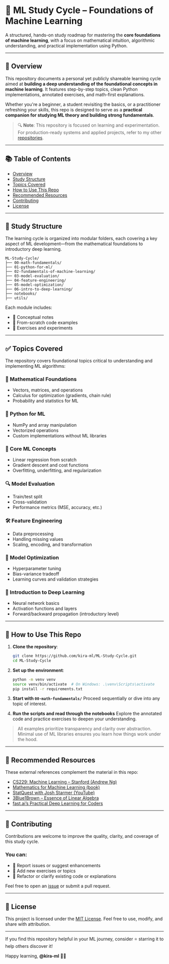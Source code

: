 # 📘 ML Study Cycle – Foundations of Machine Learning

A structured, hands-on study roadmap for mastering the **core foundations of machine learning**, with a focus on mathematical intuition, algorithmic understanding, and practical implementation using Python.

---

## 🧠 Overview

This repository documents a personal yet publicly shareable learning cycle aimed at **building a deep understanding of the foundational concepts in machine learning**. It features step-by-step topics, clean Python implementations, annotated exercises, and math-first explanations.

Whether you're a beginner, a student revisiting the basics, or a practitioner refreshing your skills, this repo is designed to serve as a **practical companion for studying ML theory and building strong fundamentals**.

> 🔍 **Note**: This repository is focused on learning and experimentation. For production-ready systems and applied projects, refer to my other [repositories](https://github.com/kira-ml).

---

## 📚 Table of Contents

* [Overview](#-overview)
* [Study Structure](#-study-structure)
* [Topics Covered](#-topics-covered)
* [How to Use This Repo](#-how-to-use-this-repo)
* [Recommended Resources](#-recommended-resources)
* [Contributing](#-contributing)
* [License](#-license)

---

## 🧭 Study Structure

The learning cycle is organized into modular folders, each covering a key aspect of ML development—from the mathematical foundations to introductory deep learning.

```
ML-Study-Cycle/
├── 00-math-fundamentals/
├── 01-python-for-ml/
├── 02-fundamentals-of-machine-learning/
├── 03-model-evaluation/
├── 04-feature-engineering/
├── 05-model-optimization/
├── 06-intro-to-deep-learning/
├── notebooks/
├── utils/
```

Each module includes:

* 📘 Conceptual notes
* 🐍 From-scratch code examples
* 🧪 Exercises and experiments

---

## ✅ Topics Covered

The repository covers foundational topics critical to understanding and implementing ML algorithms:

### 📐 Mathematical Foundations

* Vectors, matrices, and operations
* Calculus for optimization (gradients, chain rule)
* Probability and statistics for ML

### 🐍 Python for ML

* NumPy and array manipulation
* Vectorized operations
* Custom implementations without ML libraries

### 🤖 Core ML Concepts

* Linear regression from scratch
* Gradient descent and cost functions
* Overfitting, underfitting, and regularization

### 🔍 Model Evaluation

* Train/test split
* Cross-validation
* Performance metrics (MSE, accuracy, etc.)

### 🛠️ Feature Engineering

* Data preprocessing
* Handling missing values
* Scaling, encoding, and transformation

### 🧪 Model Optimization

* Hyperparameter tuning
* Bias-variance tradeoff
* Learning curves and validation strategies

### 🧠 Introduction to Deep Learning

* Neural network basics
* Activation functions and layers
* Forward/backward propagation (introductory level)

---

## 🚀 How to Use This Repo

1. **Clone the repository**:

   ```bash
   git clone https://github.com/kira-ml/ML-Study-Cycle.git
   cd ML-Study-Cycle
   ```

2. **Set up the environment**:

   ```bash
   python -m venv venv
   source venv/bin/activate  # On Windows: .\venv\Scripts\activate
   pip install -r requirements.txt
   ```

3. **Start with `00-math-fundamentals/`**
   Proceed sequentially or dive into any topic of interest.

4. **Run the scripts and read through the notebooks**
   Explore the annotated code and practice exercises to deepen your understanding.

> All examples prioritize transparency and clarity over abstraction. Minimal use of ML libraries ensures you learn how things work under the hood.

---

## 🔗 Recommended Resources

These external references complement the material in this repo:

* [CS229: Machine Learning – Stanford (Andrew Ng)](https://cs229.stanford.edu/)
* [Mathematics for Machine Learning (book)](https://mml-book.github.io/)
* [StatQuest with Josh Starmer (YouTube)](https://www.youtube.com/user/joshstarmer)
* [3Blue1Brown – Essence of Linear Algebra](https://www.youtube.com/playlist?list=PLZHQObOWTQDNU6R1_67000Dx_ZCJB-3pi)
* [fast.ai’s Practical Deep Learning for Coders](https://course.fast.ai/)

---

## 🤝 Contributing

Contributions are welcome to improve the quality, clarity, and coverage of this study cycle.

### You can:

* 🐞 Report issues or suggest enhancements
* 📁 Add new exercises or topics
* 🧹 Refactor or clarify existing code or explanations

Feel free to open an [issue](https://github.com/kira-ml/ML-Study-Cycle/issues) or submit a pull request.

---

## 📄 License

This project is licensed under the [MIT License](./LICENSE).
Feel free to use, modify, and share with attribution.

---

If you find this repository helpful in your ML journey, consider ⭐️ starring it to help others discover it!

Happy learning,
**@kira-ml** 👩‍💻
